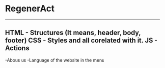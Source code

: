 # RegenerAct
----------
HTML - Structures (It means, header, body, footer)
CSS - Styles and all corelated with it.
JS - Actions
----------


-Abous us
-Language of the website in the menu
